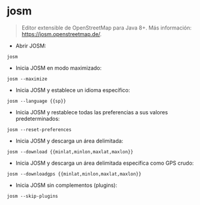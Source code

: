 # josm

> Editor extensible de OpenStreetMap para Java 8+.
> Más información: <https://josm.openstreetmap.de/>.

- Abrir JOSM:

`josm`

- Inicia JOSM en modo maximizado:

`josm --maximize`

- Inicia JOSM y establece un idioma específico:

`josm --language {{sp}}`

- Inicia JOSM y restablece todas las preferencias a sus valores predeterminados:

`josm --reset-preferences`

- Inicia JOSM y descarga un área delimitada:

`josm --download {{minlat,minlon,maxlat,maxlon}}`

- Inicia JOSM y descarga un área delimitada específica como GPS crudo:

`josm --downloadgps {{minlat,minlon,maxlat,maxlon}}`

- Inicia JOSM sin complementos (plugins):

`josm --skip-plugins`
